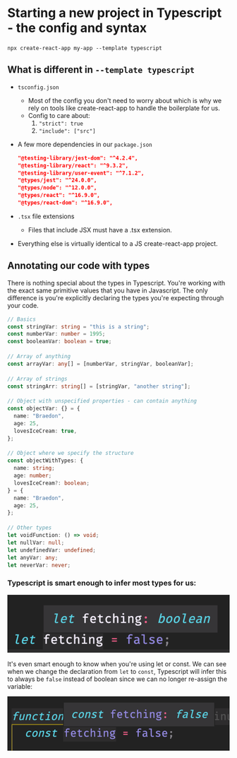 # Starting a new project in Typescript - the config and syntax

`npx create-react-app my-app --template typescript`

## What is different in `--template typescript`

- `tsconfig.json`

  - Most of the config you don't need to worry about which is why we rely on tools like create-react-app to handle the boilerplate for us.
  - Config to care about:
    1. `"strict": true`
    2. `"include": ["src"]`

- A few more dependencies in our `package.json`

  ```json
  "@testing-library/jest-dom": "^4.2.4",
  "@testing-library/react": "^9.3.2",
  "@testing-library/user-event": "^7.1.2",
  "@types/jest": "^24.0.0",
  "@types/node": "^12.0.0",
  "@types/react": "^16.9.0",
  "@types/react-dom": "^16.9.0",
  ```

- `.tsx` file extensions

  - Files that include JSX must have a .tsx extension.

- Everything else is virtually identical to a JS create-react-app project.

## Annotating our code with types

There is nothing special about the types in Typescript. You're working with the exact same primitive values that you have in Javascript. The only difference is you're explicitly declaring the types you're expecting through your code.

```ts
// Basics
const stringVar: string = "this is a string";
const numberVar: number = 1995;
const booleanVar: boolean = true;

// Array of anything
const arrayVar: any[] = [numberVar, stringVar, booleanVar];

// Array of strings
const stringArr: string[] = [stringVar, "another string"];

// Object with unspecified properties - can contain anything
const objectVar: {} = {
  name: "Braedon",
  age: 25,
  lovesIceCream: true,
};

// Object where we specify the structure
const objectWithTypes: {
  name: string;
  age: number;
  lovesIceCream?: boolean;
} = {
  name: "Braedon",
  age: 25,
};

// Other types
let voidFunction: () => void;
let nullVar: null;
let undefinedVar: undefined;
let anyVar: any;
let neverVar: never;
```

### Typescript is smart enough to infer most types for us:

![fetching-boolean](images/fetching-boolean.png)

It's even smart enough to know when you're using let or const. We can see when we change the declaration from `let` to `const`, Typescript will infer this to always be `false` instead of boolean since we can no longer re-assign the variable:

![const-fetching-boolean](images/const-fetching-boolean.png)
